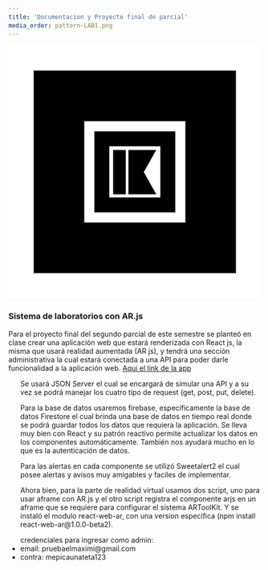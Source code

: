 ```yaml
---
title: 'Documentacion y Proyecto final de parcial'
media_order: pattern-LAB1.png
---
```


![](pattern-LAB1.png)
###  Sistema de laboratorios con AR.js
<p>
Para el proyecto final del segundo parcial de este semestre se planteó en clase crear una aplicación web que estará renderizada con React js, la misma que usará realidad aumentada (AR js), y tendrá una sección administrativa la cual estará conectada a una API para poder darle funcionalidad a la aplicación web.  <a href="https://sistemalaboratorios.netlify.com">Aqui el link de la app</a> 
</p>
<p>
 <ul>
<p>
Se usará JSON Server el cual se encargará de simular una API y a su vez se podrá manejar los cuatro tipo de request (get, post, put, delete).
</p>
<p>
Para la base de datos usaremos firebase, específicamente la base de datos Firestore el cual brinda una base de datos en tiempo real donde se podrá guardar todos los datos que requiera la aplicación. Se lleva muy bien con React y su patrón reactivo permite actualizar los datos en los componentes automáticamente. También nos ayudará mucho en lo que es la autenticación de datos. 
</p>
<p>
Para las alertas en cada componente se utilizó Sweetalert2 el cual posee alertas y avisos muy amigables y faciles de implementar. 
</p>
<p>
 Ahora bien, para la parte de realidad virtual usamos dos script, uno para usar aframe con AR.js y el otro script registra el componente arjs en un aframe que se requiere para configurar el sistema ARToolKit. Y se instaló el modulo react-web-ar, con una version especifica (npm install react-web-ar@1.0.0-beta2).
</p>
</ul>
<p>
    <ul>
         credenciales para ingresar como admin:
        <li>email: pruebaelmaximi@gmail.com</li>
        <li>contra: mepicaunateta123</li>
        </ul>
</p>
